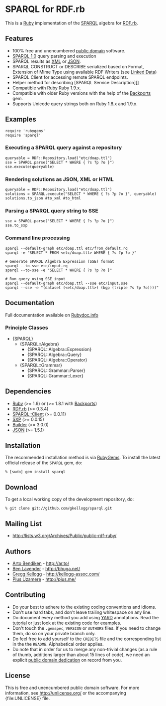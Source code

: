 # SPARQL for RDF.rb

This is a [Ruby][] implementation of the [SPARQL][] algebra for [RDF.rb][].

## Features

* 100% free and unencumbered [public domain](http://unlicense.org/) software.
* [SPARQL 1.0][] query parsing and execution
* SPARQL results as [XML][SPARQL XML] or [JSON][SPARQL JSON].
* SPARQL CONSTRUCT or DESCRIBE serialized based on Format, Extension of Mime Type
  using available RDF Writers (see [Linked Data](http://rubygems.org/gems/linkeddata))
* SPARQL Client for accessing remote SPARQL endpoints.
* Helper method for describing [SPARQL Service Description][]
* Compatible with Ruby Ruby 1.9.x.
* Compatible with older Ruby versions with the help of the [Backports][] gem.
* Supports Unicode query strings both on Ruby 1.8.x and 1.9.x.

## Examples

    require 'rubygems'
    require 'sparql'

### Executing a SPARQL query against a repository

    queryable = RDF::Repository.load("etc/doap.ttl")
    sse = SPARQL.parse("SELECT * WHERE { ?s ?p ?o }")
    sse.execute(queryable)

### Rendering solutions as JSON, XML or HTML
    queryable = RDF::Repository.load("etc/doap.ttl")
    solutions = SPARQL.execute("SELECT * WHERE { ?s ?p ?o }", queryable)
    solutions.to_json #to_xml #to_html

### Parsing a SPARQL query string to SSE

    sse = SPARQL.parse("SELECT * WHERE { ?s ?p ?o }")
    sse.to_sxp

### Command line processing

    sparql --default-graph etc/doap.ttl etc/from_default.rq
    sparql -e "SELECT * FROM <etc/doap.ttl> WHERE { ?s ?p ?o }"

    # Generate SPARQL Algebra Expression (SSE) format
    sparql --to-sse etc/input.rq
    sparql --to-sse -e "SELECT * WHERE { ?s ?p ?o }"

    # Run query using SSE input
    sparql --default-graph etc/doap.ttl --sse etc/input.sse
    sparql --sse -e "(dataset (<etc/doap.ttl>) (bgp (triple ?s ?p ?o))))"

## Documentation

Full documentation available on [Rubydoc.info][SPARQL doc]

### Principle Classes

* {SPARQL}
  * {SPARQL::Algebra}
    * {SPARQL::Algebra::Expression}
    * {SPARQL::Algebra::Query}
    * {SPARQL::Algebra::Operator}
  * {SPARQL::Grammar}
    * {SPARQL::Grammar::Parser}
    * {SPARQL::Grammar::Lexer}

## Dependencies

* [Ruby](http://ruby-lang.org/) (>= 1.9) or (>= 1.8.1 with [Backports][])
* [RDF.rb](http://rubygems.org/gems/rdf) (>= 0.3.4)
* [SPARQL::Client](https://rubygems.org/gems/sparql-client) (>= 0.0.11)
* [SXP](https://rubygems.org/gems/sxp) (>= 0.0.15)
* [Builder](https://rubygems.org/gems/builder) (>= 3.0.0)
* [JSON](https://rubygems.org/gems/json) (>= 1.5.1)

## Installation

The recommended installation method is via [RubyGems](http://rubygems.org/).
To install the latest official release of the `SPARQL` gem, do:

    % [sudo] gem install sparql

## Download

To get a local working copy of the development repository, do:

    % git clone git://github.com/gkellogg/sparql.git

## Mailing List

* <http://lists.w3.org/Archives/Public/public-rdf-ruby/>

## Authors

* [Arto Bendiken](http://github.com/bendiken) - <http://ar.to/>
* [Ben Lavender](http://github.com/bhuga) - <http://bhuga.net/>
* [Gregg Kellogg](http://github.com/gkellogg) - <http://kellogg-assoc.com/>
* [Pius Uzamere](http://github.com/pius) - <http://pius.me/>

## Contributing

* Do your best to adhere to the existing coding conventions and idioms.
* Don't use hard tabs, and don't leave trailing whitespace on any line.
* Do document every method you add using [YARD][] annotations. Read the
  [tutorial][YARD-GS] or just look at the existing code for examples.
* Don't touch the `.gemspec`, `VERSION` or `AUTHORS` files. If you need to
  change them, do so on your private branch only.
* Do feel free to add yourself to the `CREDITS` file and the corresponding
  list in the the `README`. Alphabetical order applies.
* Do note that in order for us to merge any non-trivial changes (as a rule
  of thumb, additions larger than about 15 lines of code), we need an
  explicit [public domain dedication][PDD] on record from you.

## License

This is free and unencumbered public domain software. For more information,
see <http://unlicense.org/> or the accompanying {file:UNLICENSE} file.

[Ruby]:             http://ruby-lang.org/
[RDF]:              http://www.w3.org/RDF/
[YARD]:             http://yardoc.org/
[YARD-GS]:          http://rubydoc.info/docs/yard/file/docs/GettingStarted.md
[PDD]:              http://lists.w3.org/Archives/Public/public-rdf-ruby/2010May/0013.html
[SPARQL]:           http://en.wikipedia.org/wiki/SPARQL
[SPARQL 1.0]:       http://www.w3.org/TR/rdf-sparql-query/
[SPARQL 1.1]:       http://www.w3.org/TR/sparql11-query/
[SSE]:              http://openjena.org/wiki/SSE
[SXP]:              http://sxp.rubyforge.org/
[grammar]:          http://www.w3.org/TR/rdf-sparql-query/#grammar
[RDF.rb]:           http://rdf.rubyforge.org/
[YARD]:             http://yardoc.org/
[YARD-GS]:          http://rubydoc.info/docs/yard/file/docs/GettingStarted.md
[PDD]:              http://unlicense.org/#unlicensing-contributions
[Backports]:        http://rubygems.org/gems/backports
[SPARQL doc]:       http://rubydoc.info/github/gkellogg/sparql/frames
[SPARQL XML]:       http://www.w3.org/TR/rdf-sparql-XMLres/
[SPARQL JSON]:      http://www.w3.org/TR/rdf-sparql-json-res/
[SPARQL Protocol]:  http://www.w3.org/TR/rdf-sparql-protocol/
[SPARQL Service]:   http://www.w3.org/TR/sparql11-service-description/
